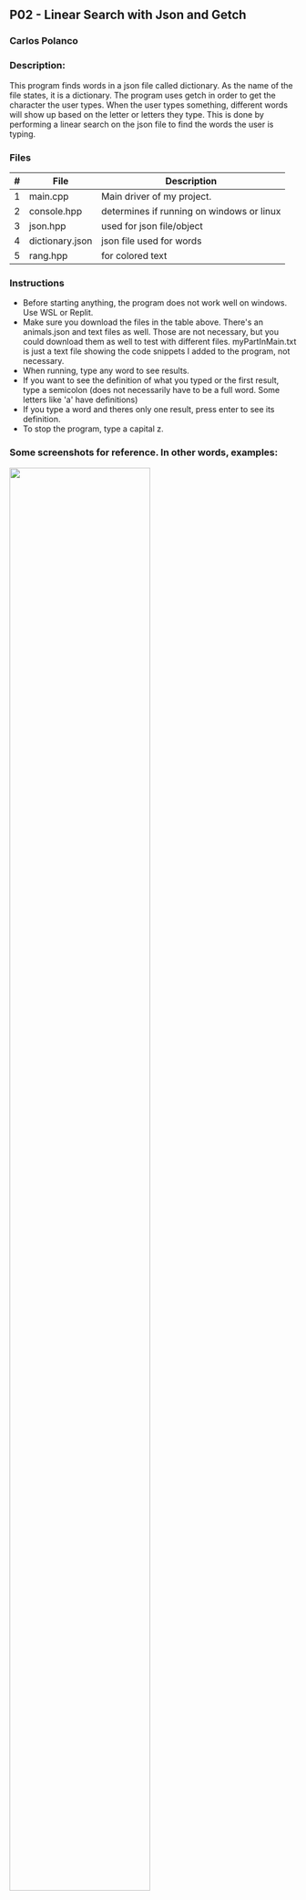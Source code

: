## P02 - Linear Search with Json and Getch
### Carlos Polanco
### Description:

This program finds words in a json file called dictionary. As the name of the file states,
it is a dictionary. The program uses getch in order to get the character the user types. When 
the user types something, different words will show up based on the letter or letters they type. 
This is done by performing a linear search on the json file to find the words the user is typing.

### Files
|   #   | File             | Description                                        |
| :---: | ---------------- | -------------------------------------------------- |
|   1   | main.cpp         | Main driver of my project.                         |
|   2   | console.hpp      | determines if running on windows or linux          |
|   3   | json.hpp         | used for json file/object                          |
|   4   | dictionary.json  | json file used for words                           |
|   5   | rang.hpp         | for colored text                                   |

### Instructions
- Before starting anything, the program does not work well on windows. Use WSL or Replit. 
- Make sure you download the files in the table above. There's an animals.json and text files as well.
  Those are not necessary, but you could download them as well to test with different files.
  myPartInMain.txt is just a text file showing the code snippets I added to the program, not necessary.
- When running, type any word to see results.
- If you want to see the definition of what you typed or the first result, type a semicolon (does not necessarily
  have to be a full word. Some letters like 'a' have definitions)
- If you type a word and theres only one result, press enter to see its definition.
- To stop the program, type a capital z.

### Some screenshots for reference. In other words, examples:
<img src="https://github.com/polanco04/3013-Algorithms/assets/156978928/85c46500-aee9-4bf7-822f-fa7ad6dd01ed" width="70%" height= "80%">

<img src="https://github.com/polanco04/3013-Algorithms/assets/156978928/8a22bc07-a2e6-4817-84d1-6cc612ad6241" width="70%" height= "80%">

<img src="https://github.com/polanco04/3013-Algorithms/assets/156978928/389124e4-0a56-41bc-ac1e-9be9c4de8b0c" width="70%" height= "80%">

<img src="https://github.com/polanco04/3013-Algorithms/assets/156978928/369d0c90-eb97-45b5-91c5-52d004194972" width="70%" height= "80%">
  
  
